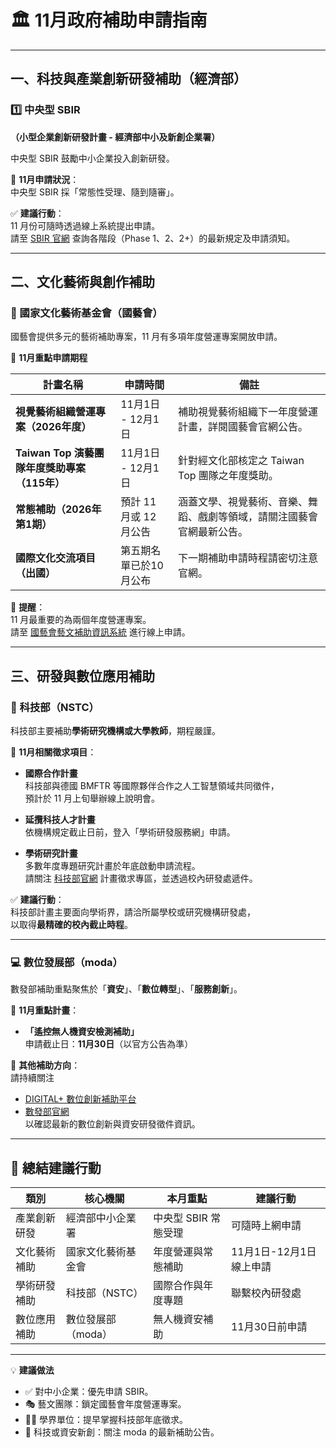 # 🏛️ 11月政府補助申請指南

---

## 一、科技與產業創新研發補助（經濟部）

### 1️⃣ 中央型 SBIR  
**（小型企業創新研發計畫 - 經濟部中小及新創企業署）**  

中央型 SBIR 鼓勵中小企業投入創新研發。  

📅 **11月申請狀況**：  
中央型 SBIR 採「常態性受理、隨到隨審」。  

✅ **建議行動**：  
11 月份可隨時透過線上系統提出申請。  
請至 [SBIR 官網](https://www.sbir.org.tw/) 查詢各階段（Phase 1、2、2+）的最新規定及申請須知。  

---

## 二、文化藝術與創作補助

### 🎨 國家文化藝術基金會（國藝會）

國藝會提供多元的藝術補助專案，11 月有多項年度營運專案開放申請。  

📅 **11月重點申請期程**  

| 計畫名稱 | 申請時間 | 備註 |
|-----------|-----------|------|
| **視覺藝術組織營運專案（2026年度）** | 11月1日 - 12月1日 | 補助視覺藝術組織下一年度營運計畫，詳閱國藝會官網公告。 |
| **Taiwan Top 演藝團隊年度獎助專案（115年）** | 11月1日 - 12月1日 | 針對經文化部核定之 Taiwan Top 團隊之年度獎助。 |
| **常態補助（2026年第1期）** | 預計 11 月或 12 月公告 | 涵蓋文學、視覺藝術、音樂、舞蹈、戲劇等領域，請關注國藝會官網最新公告。 |
| **國際文化交流項目（出國）** | 第五期名單已於10月公布 | 下一期補助申請時程請密切注意官網。 |

📝 **提醒**：  
11 月最重要的為兩個年度營運專案。  
請至 [國藝會藝文補助資訊系統](https://grants.ncafroc.org.tw/) 進行線上申請。

---

## 三、研發與數位應用補助

### 🧠 科技部（NSTC）

科技部主要補助**學術研究機構或大學教師**，期程嚴謹。  

📅 **11月相關徵求項目**：

- **國際合作計畫**  
  科技部與德國 BMFTR 等國際夥伴合作之人工智慧領域共同徵件，  
  預計於 11 月上旬舉辦線上說明會。  

- **延攬科技人才計畫**  
  依機構規定截止日前，登入「學術研發服務網」申請。  

- **學術研究計畫**  
  多數年度專題研究計畫於年底啟動申請流程。  
  請關注 [科技部官網](https://www.nstc.gov.tw/) 計畫徵求專區，並透過校內研發處遞件。  

✅ **建議行動**：  
科技部計畫主要面向學術界，請洽所屬學校或研究機構研發處，  
以取得**最精確的校內截止時程**。

---

### 💻 數位發展部（moda）

數發部補助重點聚焦於「**資安**」、「**數位轉型**」、「**服務創新**」。

📅 **11月重點計畫**：

- **「遙控無人機資安檢測補助」**  
  申請截止日：**11月30日**（以官方公告為準）

🧾 **其他補助方向**：  
請持續關注  
- [DIGITAL+ 數位創新補助平台](https://digital.moda.gov.tw/)  
- [數發部官網](https://moda.gov.tw/)  
以確認最新的數位創新與資安研發徵件資訊。

---

## 📌 總結建議行動

| 類別 | 核心機關 | 本月重點 | 建議行動 |
|------|-----------|-----------|-----------|
| 產業創新研發 | 經濟部中小企業署 | 中央型 SBIR 常態受理 | 可隨時上網申請 |
| 文化藝術補助 | 國家文化藝術基金會 | 年度營運與常態補助 | 11月1日-12月1日 線上申請 |
| 學術研發補助 | 科技部（NSTC） | 國際合作與年度專題 | 聯繫校內研發處 |
| 數位應用補助 | 數位發展部（moda） | 無人機資安補助 | 11月30日前申請 |

---

💡 **建議做法**
- ✅ 對中小企業：優先申請 SBIR。
- 🎭 藝文團隊：鎖定國藝會年度營運專案。
- 🧑‍🏫 學界單位：提早掌握科技部年底徵求。
- 🔐 科技或資安新創：關注 moda 的最新補助公告。
